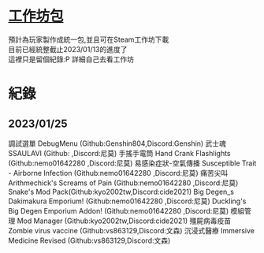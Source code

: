 # [工作坊包](https://steamcommunity.com/sharedfiles/filedetails/?id=2730159518)
預計為玩家製作成統一包,並且可在Steam工作坊下載    
目前已經統整截止2023/01/13的進度了  
這裡只是留個紀錄:P 詳細自己去看工作坊

# 紀錄
## 2023/01/25
調試選單 DebugMenu (Github:Genshin804,Discord:Genshin)
武士魂SSAULAVI (Github: ,Discord:尼莫)
手搖手電筒 Hand Crank Flashlights (Github:nemo01642280 ,Discord:尼莫)
易感染症狀-空氣傳播 Susceptible Trait - Airborne Infection (Github:nemo01642280 ,Discord:尼莫)
痛苦尖叫Arithmechick's Screams of Pain (Github:nemo01642280 ,Discord:尼莫)
Snake's Mod Pack(Github:kyo2002tw,Discord:cide2021)
Big Degen_s Dakimakura Emporium! (Github:nemo01642280 ,Discord:尼莫)
Duckling's Big Degen Emporium Addon! (Github:nemo01642280 ,Discord:尼莫)
模組管理 Mod Manager (Github:kyo2002tw,Discord:cide2021)
殭屍病毒疫苗 Zombie virus vaccine (Github:vs863129,Discord:文森)
沉浸式醫療 Immersive Medicine Revised (Github:vs863129,Discord:文森)
